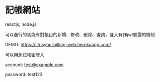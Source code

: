 # 記帳網站
reactjs, node.js

可以進行的功能有對帳目的新增、修改、刪除、查詢，登入有作jwt驗證的機制


DEMO: https://iltusyou-billing-web.herokuapp.com/

可以用測試帳密登入

account: test@example.com

password: test123
